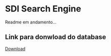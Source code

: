 # SDI Search Engine
Readme em andamento...

## Link para donwload do database
[Download](https://drive.google.com/file/d/1fHVG-psfSXhq2Wr7LrNV9lX4MlqYQlXj/view?usp=sharing)
